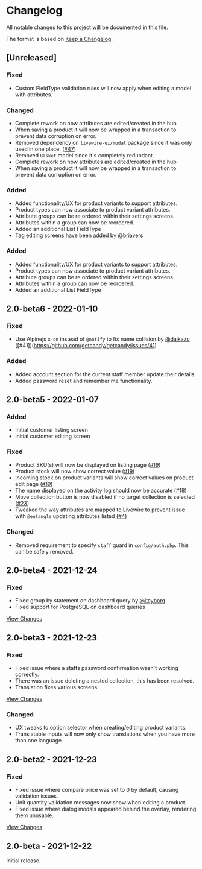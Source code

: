 # Changelog
All notable changes to this project will be documented in this file.

The format is based on [Keep a Changelog](https://keepachangelog.com/en/1.0.0/).

## [Unreleased]

### Fixed

- Custom FieldType validation rules will now apply when editing a model with attributes.

### Changed

- Complete rework on how attributes are edited/created in the hub
- When saving a product it will now be wrapped in a transaction to prevent data corruption on error.
- Removed dependency on `livewire-ui/modal` package since it was only used in one place. ([#47](https://github.com/getcandy/getcandy/issues/47))
- Removed `Basket` model since it's completely redundant.
- Complete rework on how attributes are edited/created in the hub
- When saving a product it will now be wrapped in a transaction to prevent data corruption on error.

### Added

- Added functionality/UX for product variants to support attributes.
- Product types can now associate to product variant attributes.
- Attribute groups can be re ordered within their settings screens.
- Attributes within a group can now be reordered.
- Added an additional List FieldType
- Tag editing screens have been added by [@briavers](https://github.com/briavers)

### Added

- Added functionality/UX for product variants to support attributes.
- Product types can now associate to product variant attributes.
- Attribute groups can be re ordered within their settings screens.
- Attributes within a group can now be reordered.
- Added an additional List FieldType

## 2.0-beta6 - 2022-01-10

### Fixed

- Use Alpinejs `x-on` instead of `@notify` to fix name collision by [@daikazu](https://github.com/daikazu) ([#41])(https://github.com/getcandy/getcandy/issues/41)

### Added

- Added account section for the current staff member update their details.
- Added password reset and remember me functionality.

## 2.0-beta5 - 2022-01-07

### Added
- Initial customer listing screen
- Initial customer editing screen

### Fixed
- Product SKU(s) will now be displayed on listing page ([#19](https://github.com/getcandy/getcandy/issues/19))
- Product stock will now show correct value ([#19](https://github.com/getcandy/getcandy/issues/19))
- Incoming stock on product variants will show correct values on product edit page ([#19](https://github.com/getcandy/getcandy/issues/19))
- The name displayed on the activity log should now be accurate ([#18](https://github.com/getcandy/getcandy/issues/18))
- Move collection button is now disabled if no target collection is selected ([#23](https://github.com/getcandy/getcandy/issues/23))
- Tweaked the way attributes are mapped to Livewire to prevent issue with `@entangle` updating attributes listed ([#4](https://github.com/getcandy/getcandy/issues/4))

### Changed
- Removed requirement to specify `staff` guard in `config/auth.php`. This can be safely removed.

## 2.0-beta4 - 2021-12-24
### Fixed
- Fixed group by statement on dashboard query by [@itcyborg](https://github.com/itcyborg)
- Fixed support for PostgreSQL on dashboard queries

[View Changes](https://github.com/getcandy/getcandy/compare/2.0-beta3...2.0-beta4)

## 2.0-beta3 - 2021-12-23
### Fixed
- Fixed issue where a staffs password confirmation wasn't working correctly.
- There was an issue deleting a nested collection, this has been resolved.
- Translation fixes various screens.

[View Changes](https://github.com/getcandy/getcandy/compare/2.0-beta2...2.0-beta3)

### Changed
- UX tweaks to option selector when creating/editing product variants.
- Translatable inputs will now only show translations when you have more than one language.

## 2.0-beta2 - 2021-12-23
### Fixed
- Fixed issue where compare price was set to 0 by default, causing validation issues.
- Unit quantity validation messages now show when editing a product.
- Fixed issue where dialog modals appeared behind the overlay, rendering them unusable.

[View Changes](https://github.com/getcandy/getcandy/compare/2.0-beta...2.0-beta2)

## 2.0-beta - 2021-12-22

Initial release.
